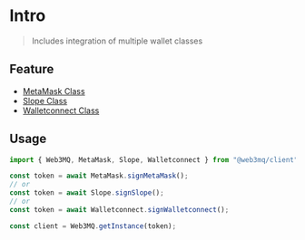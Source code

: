 # Intro

> Includes integration of multiple wallet classes

## Feature

- [MetaMask Class](/docs/Web3MQ-SDK/JS-SDK/authorization/MetaMask)
- [Slope Class](/docs/Web3MQ-SDK/JS-SDK/authorization/Slope)
- [Walletconnect Class](/docs/Web3MQ-SDK/JS-SDK/authorization/Walletconnect)

## Usage

```ts
import { Web3MQ, MetaMask, Slope, Walletconnect } from "@web3mq/client";

const token = await MetaMask.signMetaMask();
// or
const token = await Slope.signSlope();
// or
const token = await Walletconnect.signWalletconnect();

const client = Web3MQ.getInstance(token);
```
